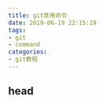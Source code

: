```yaml
---
title: git常用命令
date: 2019-06-19 22:15:19
tags:
- git
- command
categories:
- git教程
---
```


## head

